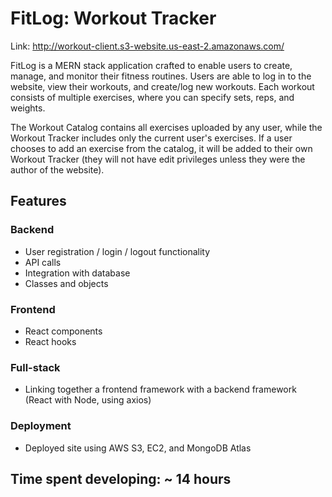 # FitLog: Workout Tracker

Link: http://workout-client.s3-website.us-east-2.amazonaws.com/

FitLog is a MERN stack application crafted to enable users to create, manage, and monitor their fitness routines. Users are able to log in to the website, view their workouts, and create/log new workouts. Each workout consists of multiple exercises, where you can specify sets, reps, and weights.

The Workout Catalog contains all exercises uploaded by any user, while the Workout Tracker includes only the current user's exercises. If a user chooses to add an exercise from the catalog, it will be added to their own Workout Tracker (they will not have edit privileges unless they were the author of the website).

## Features

### Backend

- User registration / login / logout functionality
- API calls
- Integration with database
- Classes and objects

### Frontend

- React components
- React hooks

### Full-stack

- Linking together a frontend framework with a backend framework (React with Node, using axios)

### Deployment

- Deployed site using AWS S3, EC2, and MongoDB Atlas

<!-- - **User Authentication**: sign up, log in, and oversee your profile.
- **Workout Management**: add, modify, remove, and review detailed data of each workout session.
- **Exercise Logging**: within every workout, integrate exercises, noting sets, reps, and weights.
- **Search Functionality**: locate workouts with a search. -->

## Time spent developing: ~ 14 hours
